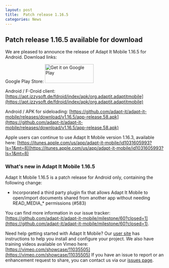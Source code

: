 ```yaml
---
layout: post
title:  Patch release 1.16.5
categories: News
---
```


## Patch release 1.16.5 available for download

We are pleased to announce the release of Adapt It Mobile 1.16.5 for Android. Download links:

Google Play Store: <a href='https://play.google.com/store/apps/details?id=org.adaptit.adaptitmobile'><img alt='Get it on Google Play' height='60' width='155' src='https://play.google.com/intl/en_us/badges/images/generic/en_badge_web_generic.png'/></a>

Android / F-Droid client: [https://apt.izzysoft.de/fdroid/index/apk/org.adaptit.adaptitmobile](https://apt.izzysoft.de/fdroid/index/apk/org.adaptit.adaptitmobile)

Android / APK for sideloading: [https://github.com/adapt-it/adapt-it-mobile/releases/download/v1.16.5/app-release.58.apk](https://github.com/adapt-it/adapt-it-mobile/releases/download/v1.16.5/app-release.58.apk)

Apple users can continue to use Adapt It Mobile version 1.16.3, available here: [https://itunes.apple.com/us/app/adapt-it-mobile/id1031605993?ls=1&mt=8](https://itunes.apple.com/us/app/adapt-it-mobile/id1031605993?ls=1&mt=8)

### What's new in Adapt It Mobile 1.16.5

Adapt It Mobile 1.16.5 is a patch release for Android only, containing the following change:

* Incorporated a third party plugin fix that allows Adapt It Mobile to open/import documents shared from another app without needing READ_MEDIA_* permissions (#583)

You can find more information in our issue tracker: [https://github.com/adapt-it/adapt-it-mobile/milestone/60?closed=1](https://github.com/adapt-it/adapt-it-mobile/milestone/60?closed=1).

Need help getting started with Adapt It Mobile? Our [user site](https://adapt-it.github.io/adapt-it-mobile/getstarted/) has instructions to help you install and configure your project. We also have training videos available on Vimeo here: [https://vimeo.com/showcase/11035505](https://vimeo.com/showcase/11035505)
If you have an issue to report or an enhancement request to share, you can contact us via our [issues page](https://github.com/adapt-it/adapt-it-mobile/issues).
